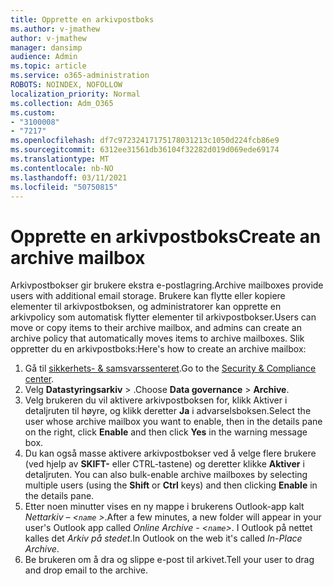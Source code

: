 ```yaml
---
title: Opprette en arkivpostboks
ms.author: v-jmathew
author: v-jmathew
manager: dansimp
audience: Admin
ms.topic: article
ms.service: o365-administration
ROBOTS: NOINDEX, NOFOLLOW
localization_priority: Normal
ms.collection: Adm_O365
ms.custom:
- "3100008"
- "7217"
ms.openlocfilehash: df7c97232417175178031213c1050d224fcb86e9
ms.sourcegitcommit: 6312ee31561db36104f32282d019d069ede69174
ms.translationtype: MT
ms.contentlocale: nb-NO
ms.lasthandoff: 03/11/2021
ms.locfileid: "50750815"
---
```

# <a name="create-an-archive-mailbox"></a><span data-ttu-id="96034-102">Opprette en arkivpostboks</span><span class="sxs-lookup"><span data-stu-id="96034-102">Create an archive mailbox</span></span>

<span data-ttu-id="96034-103">Arkivpostbokser gir brukere ekstra e-postlagring.</span><span class="sxs-lookup"><span data-stu-id="96034-103">Archive mailboxes provide users with additional email storage.</span></span> <span data-ttu-id="96034-104">Brukere kan flytte eller kopiere elementer til arkivpostboksen, og administratorer kan opprette en arkivpolicy som automatisk flytter elementer til arkivpostbokser.</span><span class="sxs-lookup"><span data-stu-id="96034-104">Users can move or copy items to their archive mailbox, and admins can create an archive policy that automatically moves items to archive mailboxes.</span></span> <span data-ttu-id="96034-105">Slik oppretter du en arkivpostboks:</span><span class="sxs-lookup"><span data-stu-id="96034-105">Here's how to create an archive mailbox:</span></span>

1. <span data-ttu-id="96034-106">Gå til [sikkerhets- & samsvarssenteret]( https://go.microsoft.com/fwlink/p/?linkid=2077143).</span><span class="sxs-lookup"><span data-stu-id="96034-106">Go to the [Security & Compliance center]( https://go.microsoft.com/fwlink/p/?linkid=2077143).</span></span>
2. <span data-ttu-id="96034-107">Velg **Datastyringsarkiv**  >  .</span><span class="sxs-lookup"><span data-stu-id="96034-107">Choose **Data governance** > **Archive**.</span></span>
3. <span data-ttu-id="96034-108">Velg brukeren du vil aktivere arkivpostboksen for, klikk Aktiver  i detaljruten til høyre, og klikk deretter **Ja** i advarselsboksen.</span><span class="sxs-lookup"><span data-stu-id="96034-108">Select the user whose archive mailbox you want to enable, then in the details pane on the right, click **Enable** and then click **Yes** in the warning message box.</span></span>
4. <span data-ttu-id="96034-109">Du kan også masse aktivere arkivpostbokser ved å velge flere brukere (ved hjelp av **SKIFT-** eller CTRL-tastene) og deretter klikke **Aktiver** i detaljruten. </span><span class="sxs-lookup"><span data-stu-id="96034-109">You can also bulk-enable archive mailboxes by selecting multiple users (using the **Shift** or **Ctrl** keys) and then clicking **Enable** in the details pane.</span></span>
5. <span data-ttu-id="96034-110">Etter noen minutter vises en ny mappe i brukerens Outlook-app kalt *Nettarkiv – <`name` >*.</span><span class="sxs-lookup"><span data-stu-id="96034-110">After a few minutes, a new folder will appear in your user's Outlook app called *Online Archive - <`name`>*.</span></span> <span data-ttu-id="96034-111">I Outlook på nettet kalles det *Arkiv på stedet*.</span><span class="sxs-lookup"><span data-stu-id="96034-111">In Outlook on the web it's called *In-Place Archive*.</span></span>
6. <span data-ttu-id="96034-112">Be brukeren om å dra og slippe e-post til arkivet.</span><span class="sxs-lookup"><span data-stu-id="96034-112">Tell your user to drag and drop email to the archive.</span></span>
